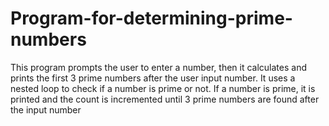 # Program-for-determining-prime-numbers
This program prompts the user to enter a number, then it calculates and prints the first 3 prime numbers after the user input number. It uses a nested loop to check if a number is prime or not. If a number is prime, it is printed and the count is incremented until 3 prime numbers are found after the input number
